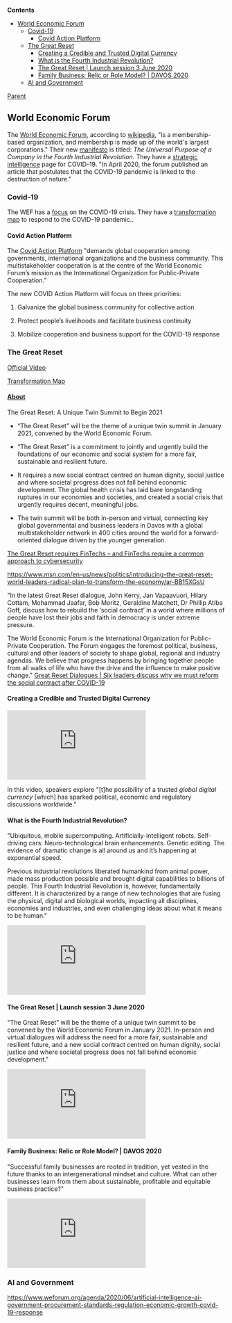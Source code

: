 <!-- START doctoc generated TOC please keep comment here to allow auto update -->
<!-- DON'T EDIT THIS SECTION, INSTEAD RE-RUN doctoc TO UPDATE -->
**Contents**

- [World Economic Forum](#world-economic-forum)
  - [Covid-19](#covid-19)
    - [Covid Action Platform](#covid-action-platform)
  - [The Great Reset](#the-great-reset)
    - [Creating a Credible and Trusted Digital Currency](#creating-a-credible-and-trusted-digital-currency)
    - [What is the Fourth Industrial Revolution?](#what-is-the-fourth-industrial-revolution)
    - [The Great Reset | Launch session 3 June 2020](#the-great-reset--launch-session-3-june-2020)
    - [Family Business: Relic or Role Model? | DAVOS 2020](#family-business-relic-or-role-model--davos-2020)
  - [AI and Government](#ai-and-government)

<!-- END doctoc generated TOC please keep comment here to allow auto update -->

[Parent](#pages/blog/cv19/index)

## World Economic Forum

The [World Economic Forum](https://www.weforum.org/), according to
[wikipedia](https://en.wikipedia.org/wiki/World_Economic_Forum),
"is a membership-based organization, and membership is made up of the 
world's largest corporations."  Their new [manifesto](https://www.weforum.org/agenda/2019/12/davos-manifesto-2020-the-universal-purpose-of-a-company-in-the-fourth-industrial-revolution/) is titled: *The Universal 
Purpose of a Company in the Fourth Industrial Revolution.*  They have a 
[strategic intelligence](https://intelligence.weforum.org/topics/a1G0X000006O6EHUA0?tab=publications&type=Global+Issues) page for COVID-19.
"In April 2020, the forum published an article that postulates 
that the COVID-19 pandemic is linked to the destruction of nature."

### Covid-19

The WEF has a [focus](https://www.weforum.org/focus/coronavirus-covid-19) on the 
COVID-19 crisis. They have a 
[transformation map](https://intelligence.weforum.org/topics/a1G0X000006O6EHUA0?tab=publications&type=Global+Issues) to respond to the COVID-19 pandemic..

#### Covid Action Platform

The [Covid Action Platform](https://www.weforum.org/covid-action-platform)
"demands global cooperation among governments, international organizations 
and the business community. This multistakeholder cooperation is at the 
centre of the World Economic Forum’s mission as the International Organization 
for Public-Private Cooperation."

The new COVID Action Platform will focus on three priorities:

  1. Galvanize the global business community for collective action

  1. Protect people’s livelihoods and facilitate business continuity

  1. Mobilize cooperation and business support for the COVID-19 response


### The Great Reset

[Official Video](https://www.weforum.org/great-reset)

[Transformation Map](https://intelligence.weforum.org/topics/a1G0X000006OLciUAG?tab=publications)

#### [About](https://www.weforum.org/great-reset/about)
The Great Reset: A Unique Twin Summit to Begin 2021

  - “The Great Reset” will be the theme of a unique twin summit in January 
	2021, convened by the World Economic Forum.

  - “The Great Reset” is a commitment to jointly and urgently build the 
	foundations of our economic and social system for a more fair, sustainable 
	and resilient future.

  - It requires a new social contract centred on human dignity, social justice 
	and where societal progress does not fall behind economic development. The 
	global health crisis has laid bare longstanding ruptures in our economies 
	and societies, and created a social crisis that urgently requires decent, 
	meaningful jobs.

  - The twin summit will be both in-person and virtual, connecting key 
	global governmental and business leaders in Davos with a global 
	multistakeholder network in 400 cities around the world for a 
	forward-oriented dialogue driven by the younger generation.

[The Great Reset requires FinTechs – and FinTechs require a common approach to cybersecurity](https://www.weforum.org/agenda/2020/07/great-reset-fintech-financial-technology-cybersecurity-controls-cyber-resilience-businesses-consumers/)

https://www.msn.com/en-us/news/politics/introducing-the-great-reset-world-leaders-radical-plan-to-transform-the-economy/ar-BB15XGsU


"In the latest Great Reset dialogue, John Kerry, Jan Vapaavuori, Hilary Cottam, 
Mohammad Jaafar, Bob Moritz, Geraldine Matchett, Dr Phillip Atiba Goff, 
discuss how to rebuild the ‘social contract’ in a world where millions of 
people have lost their jobs and faith in democracy is under extreme pressure.

The World Economic Forum is the International Organization for Public-Private 
Cooperation. The Forum engages the foremost political, business, cultural and 
other leaders of society to shape global, regional and industry agendas. We 
believe that progress happens by bringing together people from all walks of 
life who have the drive and the influence to make positive change."
[Great Reset Dialogues | Six leaders discuss why we must reform the social contract after COVID-19](https://www.youtube.com/watch?v=ddGQTcuV-eg)

#### Creating a Credible and Trusted Digital Currency

<iframe width="320" height="160" src="https://www.youtube.com/embed/mzkU1RHovgQ" frameborder="0" allow="accelerometer; autoplay; encrypted-media; gyroscope; picture-in-picture" allowfullscreen></iframe>

In this video, speakers explore "[t]he possibility of a trusted  *global 
digital currency* [which] has sparked political, economic and regulatory 
discussions worldwide."


#### What is the Fourth Industrial Revolution?

"Ubiquitous, mobile supercomputing. Artificially-intelligent robots. 
Self-driving cars. Neuro-technological brain enhancements. Genetic editing. 
The evidence of dramatic change is all around us and it’s happening at 
exponential speed. 

Previous industrial revolutions liberated humankind from animal power, made 
mass production possible and brought digital capabilities to billions of 
people. This Fourth Industrial Revolution is, however, fundamentally 
different. It is characterized by a range of new technologies that are fusing 
the physical, digital and biological worlds, impacting all disciplines, 
economies and industries, and even challenging ideas about what it means to be 
human."

<iframe width="320" height="160" src="https://www.youtube.com/embed/kpW9JcWxKq0" frameborder="0" allow="accelerometer; autoplay; encrypted-media; gyroscope; picture-in-picture" allowfullscreen></iframe>

#### The Great Reset | Launch session 3 June 2020

"The Great Reset” will be the theme of a unique twin summit to be convened by 
the World Economic Forum in January 2021. In-person and virtual dialogues will 
address the need for a more fair, sustainable and resilient future, and a new 
social contract centred on human dignity, social justice and where societal 
progress does not fall behind economic development."

<iframe width="320" height="160" src="https://www.youtube.com/embed/pfVdMWzKwjc" frameborder="0" allow="accelerometer; autoplay; encrypted-media; gyroscope; picture-in-picture" allowfullscreen></iframe>

#### Family Business: Relic or Role Model? | DAVOS 2020

"Successful family businesses are rooted in tradition, yet vested in the 
future thanks to an intergenerational mindset and culture. What can other 
businesses learn from them about sustainable, profitable and equitable business 
practice?"

<iframe width="320" height="160" src="https://www.youtube.com/embed/6bwJFeQqGMI" frameborder="0" allow="accelerometer; autoplay; encrypted-media; gyroscope; picture-in-picture" allowfullscreen></iframe>

### AI and Government

https://www.weforum.org/agenda/2020/06/artificial-intelligence-ai-government-procurement-standards-regulation-economic-growth-covid-19-response


